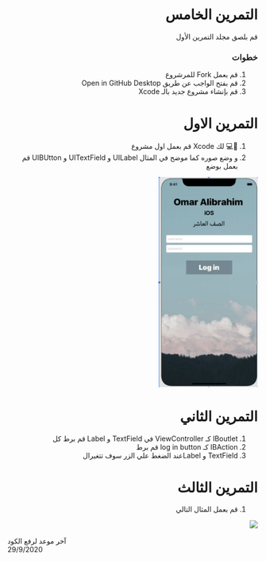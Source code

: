 <div dir="rtl">


#  التمرين الخامس
 
قم بلصق مجلد التمرين الأول 
 
### خطوات 

1. قم بعمل Fork للمرشروع
2. قم بفتح الواجب عن طريق Open in GitHub Desktop  
3.  قم بإنشاء مشروع جديد بالـ Xcode

# التمرين الاول 
1.  🤩💻 لك  Xcode  قم بعمل اول مشروع
2. و وضع صوره  كما موضح في المثال  UILabel و UITextField  و UIBUtton قم بعمل بوضع 
<img src="/cw5part1.png" width="200px">

# التمرين الثاني 
1.   IBoutlet كـ  ViewController في TextField و Label قم برط كل 
2. IBAction كـ  log in button قم برط 
3. TextField و Labelعند الضغط علي الزر سوف تتغيرال 

# التمرين الثالث
1.  قم بعمل المثال التالي 
<img src="/cw5part3.gif" width="200px">

<div dir="ltr">


آخر موعد لرفع الكود\
29/9/2020


</div>
